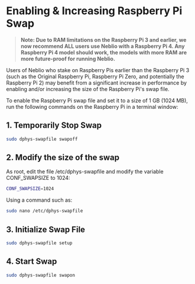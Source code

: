 # Enabling & Increasing Raspberry Pi Swap

> **Note: Due to RAM limitations on the Raspberry Pi 3 and earlier, we now recommend ALL users use Neblio with a Raspberry Pi 4. Any Raspberry Pi 4 model should work, the models with more RAM are more future-proof for running Neblio.**

Users of Neblio who stake on Raspberry Pis earlier than the Raspberry Pi 3 (such as the Original Raspberry Pi, Raspberry Pi Zero, and potentially the Raspberry Pi 2) may benefit from a significant increase in performance by enabling and/or increasing the size of the Raspberry Pi's swap file.

To enable the Raspberry Pi swap file and set it to a size of 1 GB (1024 MB), run the following commands on the Raspberry Pi in a terminal window:

## 1. Temporarily Stop Swap
```bash
sudo dphys-swapfile swapoff
```

## 2. Modify the size of the swap
As root, edit the file /etc/dphys-swapfile and modify the variable CONF_SWAPSIZE to 1024:
```bash
CONF_SWAPSIZE=1024
```
Using a command such as:
```bash
sudo nano /etc/dphys-swapfile
```

## 3. Initialize Swap File
```bash
sudo dphys-swapfile setup
```

## 4. Start Swap
```bash
sudo dphys-swapfile swapon
```
